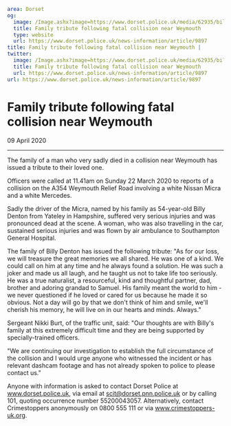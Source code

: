 ```yaml
area: Dorset
og:
  image: /Image.ashx?image=https://www.dorset.police.uk/media/62935/billy-denton.jpg&amp;amp;width=150
  title: Family tribute following fatal collision near Weymouth
  type: website
  url: https://www.dorset.police.uk/news-information/article/9897
title: Family tribute following fatal collision near Weymouth |
twitter:
  image: /Image.ashx?image=https://www.dorset.police.uk/media/62935/billy-denton.jpg&amp;amp;width=150
  title: Family tribute following fatal collision near Weymouth
  url: https://www.dorset.police.uk/news-information/article/9897
url: https://www.dorset.police.uk/news-information/article/9897
```

# Family tribute following fatal collision near Weymouth

09 April 2020

* * *

The family of a man who very sadly died in a collision near Weymouth has issued a tribute to their loved one.

Officers were called at 11.41am on Sunday 22 March 2020 to reports of a collision on the A354 Weymouth Relief Road involving a white Nissan Micra and a white Mercedes.

Sadly the driver of the Micra, named by his family as 54-year-old Billy Denton from Yateley in Hampshire, suffered very serious injuries and was pronounced dead at the scene. A woman, who was also travelling in the car, sustained serious injuries and was flown by air ambulance to Southampton General Hospital.

The family of Billy Denton has issued the following tribute: "As for our loss, we will treasure the great memories we all shared. He was one of a kind. We could call on him at any time and he always found a solution. He was such a joker and made us all laugh, and he taught us not to take life too seriously. He was a true naturalist, a resourceful, kind and thoughtful partner, dad, brother and adoring grandad to Samuel. His family meant the world to him - we never questioned if he loved or cared for us because he made it so obvious. Not a day will go by that we don't think of him and smile, we'll cherish his memory, he will live on in our hearts and minds. Always."

Sergeant Nikki Burt, of the traffic unit, said: "Our thoughts are with Billy's family at this extremely difficult time and they are being supported by specially-trained officers.

"We are continuing our investigation to establish the full circumstance of the collision and I would urge anyone who witnessed the incident or has relevant dashcam footage and has not already spoken to police to please contact us."

Anyone with information is asked to contact Dorset Police at www.dorset.police.uk, via email at scit@dorset.pnn.police.uk or by calling 101, quoting occurrence number 55200043057. Alternatively, contact Crimestoppers anonymously on 0800 555 111 or via www.crimestoppers-uk.org.
